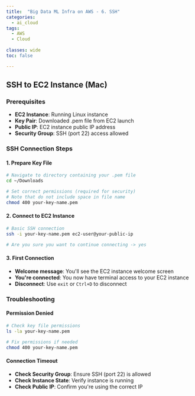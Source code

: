 ```yaml
---
title:  "Big Data ML Infra on AWS - 6. SSH"
categories:
  - ai_cloud
tags:
  - AWS
  - Cloud
  
classes: wide
toc: false

---
```


## SSH to EC2 Instance (Mac)

### Prerequisites
- **EC2 Instance**: Running Linux instance
- **Key Pair**: Downloaded .pem file from EC2 launch
- **Public IP**: EC2 instance public IP address
- **Security Group**: SSH (port 22) access allowed

### SSH Connection Steps

#### 1. Prepare Key File
```bash
# Navigate to directory containing your .pem file
cd ~/Downloads

# Set correct permissions (required for security)
# Note that do not include space in file name
chmod 400 your-key-name.pem
```

#### 2. Connect to EC2 Instance
```bash
# Basic SSH connection
ssh -i your-key-name.pem ec2-user@your-public-ip

# Are you sure you want to continue connecting -> yes
```

#### 3. First Connection
- **Welcome message**: You'll see the EC2 instance welcome screen
- **You're connected**: You now have terminal access to your EC2 instance
- **Disconnect**: Use `exit` or `Ctrl+D` to disconnect


### Troubleshooting

#### Permission Denied
```bash
# Check key file permissions
ls -la your-key-name.pem

# Fix permissions if needed
chmod 400 your-key-name.pem
```

#### Connection Timeout
- **Check Security Group**: Ensure SSH (port 22) is allowed
- **Check Instance State**: Verify instance is running
- **Check Public IP**: Confirm you're using the correct IP
